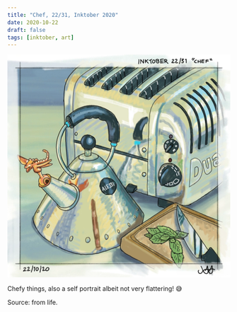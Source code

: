 ```yaml
---
title: "Chef, 22/31, Inktober 2020"
date: 2020-10-22
draft: false
tags: [inktober, art]
---
```


![WEBP](chef.webp "Chef")

Chefy things, also a self portrait albeit not very flattering! 😅

Source: from life.
